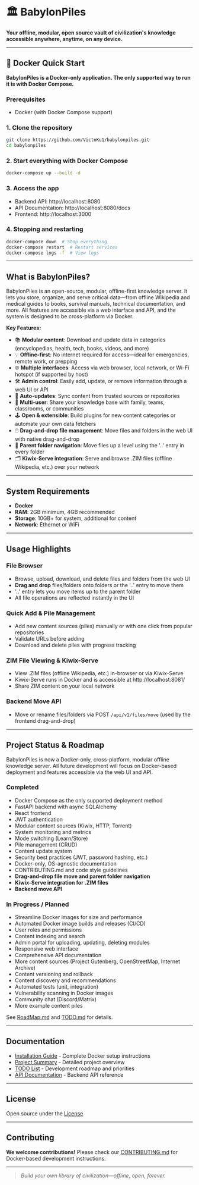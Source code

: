 # 🏛️ BabylonPiles

**Your offline, modular, open source vault of civilization's knowledge accessible anywhere, anytime, on any device.**

---

## 🚀 Docker Quick Start

**BabylonPiles is a Docker-only application. The only supported way to run it is with Docker Compose.**

### Prerequisites
- Docker (with Docker Compose support)

### 1. Clone the repository
```bash
git clone https://github.com/VictoKu1/babylonpiles.git
cd babylonpiles
```

### 2. Start everything with Docker Compose
```bash
docker-compose up --build -d
```

### 3. Access the app
- Backend API: http://localhost:8080
- API Documentation: http://localhost:8080/docs
- Frontend: http://localhost:3000

### 4. Stopping and restarting
```bash
docker-compose down  # Stop everything
docker-compose restart  # Restart services
docker-compose logs -f  # View logs
```

---

## What is BabylonPiles?

BabylonPiles is an open-source, modular, offline-first knowledge server. It lets you store, organize, and serve critical data—from offline Wikipedia and medical guides to books, survival manuals, technical documentation, and more. All features are accessible via a web interface and API, and the system is designed to be cross-platform via Docker.

**Key Features:**
- 📚 **Modular content**: Download and update data in categories (encyclopedias, health, tech, books, videos, and more)
- 💡 **Offline-first**: No internet required for access—ideal for emergencies, remote work, or prepping
- 🌐 **Multiple interfaces**: Access via web browser, local network, or Wi-Fi hotspot (if supported by host)
- 🛠️ **Admin control**: Easily add, update, or remove information through a web UI or API
- 🔄 **Auto-updates**: Sync content from trusted sources or repositories
- 👥 **Multi-user**: Share your knowledge base with family, teams, classrooms, or communities
- 🕹️ **Open & extensible**: Build plugins for new content categories or automate your own data fetchers
- 🖱️ **Drag-and-drop file management**: Move files and folders in the web UI with native drag-and-drop
- 📁 **Parent folder navigation**: Move files up a level using the '..' entry in every folder
- 🗂️ **Kiwix-Serve integration**: Serve and browse .ZIM files (offline Wikipedia, etc.) over your network

---

## System Requirements

- **Docker**
- **RAM**: 2GB minimum, 4GB recommended
- **Storage**: 10GB+ for system, additional for content
- **Network**: Ethernet or WiFi

---

## Usage Highlights

### File Browser
- Browse, upload, download, and delete files and folders from the web UI
- **Drag and drop** files/folders onto folders or the '..' entry to move them
- '..' entry lets you move items up to the parent folder
- All file operations are reflected instantly in the UI

### Quick Add & Pile Management
- Add new content sources (piles) manually or with one click from popular repositories
- Validate URLs before adding
- Download and delete piles with progress tracking

### ZIM File Viewing & Kiwix-Serve
- View .ZIM files (offline Wikipedia, etc.) in-browser or via Kiwix-Serve
- Kiwix-Serve runs in Docker and is accessible at http://localhost:8081/
- Share ZIM content on your local network

### Backend Move API
- Move or rename files/folders via POST `/api/v1/files/move` (used by the frontend drag-and-drop)

---

## Project Status & Roadmap

BabylonPiles is now a Docker-only, cross-platform, modular offline knowledge server. All future development will focus on Docker-based deployment and features accessible via the web UI and API.

### Completed
- Docker Compose as the only supported deployment method
- FastAPI backend with async SQLAlchemy
- React frontend
- JWT authentication
- Modular content sources (Kiwix, HTTP, Torrent)
- System monitoring and metrics
- Mode switching (Learn/Store)
- Pile management (CRUD)
- Content update system
- Security best practices (JWT, password hashing, etc.)
- Docker-only, OS-agnostic documentation
- CONTRIBUTING.md and code style guidelines
- **Drag-and-drop file move and parent folder navigation**
- **Kiwix-Serve integration for .ZIM files**
- **Backend move API**

### In Progress / Planned
- Streamline Docker images for size and performance
- Automated Docker image builds and releases (CI/CD)
- User roles and permissions
- Content indexing and search
- Admin portal for uploading, updating, deleting modules
- Responsive web interface
- Comprehensive API documentation
- More content sources (Project Gutenberg, OpenStreetMap, Internet Archive)
- Content versioning and rollback
- Content discovery and recommendations
- Automated tests (unit, integration)
- Vulnerability scanning in Docker images
- Community chat (Discord/Matrix)
- More example content piles

See [RoadMap.md](RoadMap.md) and [TODO.md](TODO.md) for details.

---

## Documentation

- [Installation Guide](docs/INSTALL.md) - Complete Docker setup instructions
- [Project Summary](PROJECT_SUMMARY.md) - Detailed project overview
- [TODO List](TODO.md) - Development roadmap and priorities
- [API Documentation](docs/API.md) - Backend API reference

---

## License

Open source under the [License](LICENSE)

---

## Contributing

**We welcome contributions!**
Please check our [CONTRIBUTING.md](CONTRIBUTING.md) for Docker-based development instructions.

---

> *Build your own library of civilization—offline, open, forever.*
